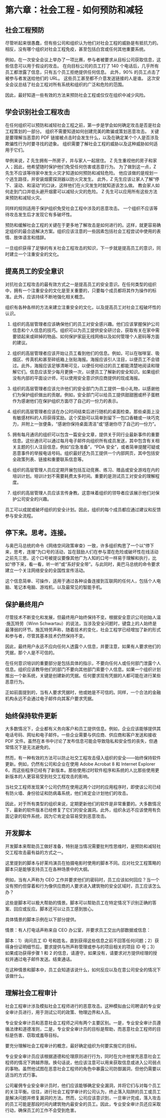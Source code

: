 # 第六章：社会工程 - 如何预防和减轻

## 社会工程预防

尽管听起来很愚蠢，但有些公司和组织认为他们对社会工程的威胁是有抵抗力的。 相反，没有哪个组织对社会工程免疫，甚至包括白宫或任何其他重要系统。

例如，在一次安全会议上举办了一项比赛，参与者被要求从目标公司获取信息，这些信息可以用于假设的攻击。 在向目标公司的员工打了 140 个电话后，几乎所有员工都泄露了信息，只有五个员工拒绝提供任何信息。 此外，90% 的员工点击了被参与者发送给他们的 URL。 这些员工甚至都不介意发送链接的人是谁。 这次安全会议总结了社会工程对所有系统和组织的广泛和危险的范围。

因此，最好知道一些有效的方法来预防社会工程或仅仅在组织中减少风险。

## 学会识别社会工程攻击

在任何组织可以预防和减轻社会工程之前，第一步是学会如何确定攻击是否是社会工程策划的一部分。 组织不需要知道如何创建完美的欺骗或策划恶意攻击。 关键是要理解当恶意的 PDF 链接被点击时会发生什么，以及在确定某个个人是否涉及欺骗性行为时要寻找的迹象。 组织需要了解社会工程的威胁以及这种威胁如何适用于它们。

举例来说，Z 先生拥有一所房子，并与家人一起居住。 Z 先生重视他的房子和家人；因此，他希望随时保护他们免受任何伤害或恶意行为。 为了做到这一点，Z 先生不应该等待家中发生火灾才知道如何预防和减轻危险。 他应该做的是规划一个逃生路径，并安装烟雾探测器以防火灾发生。 此外，Z 先生应该让家人了解“停下、滚动、和滚动”的口诀，这样他们在火灾发生时就知道该怎么做。 教会家人如何走到门口并低头避开烟雾可以减轻火灾的危险。 Z 先生可以应用所有这些方法来预防和减轻火灾。

同样的规则适用于保护组织免受社会工程中涉及的恶意攻击。 一个组织不应该等待攻击发生后才发现它有多破坏性。

预防和缓解社会工程的关键在于更多地了解攻击是如何进行的。这样，就更容易确定组织的最合适解决方案。组织应该注意的一些因素包括社会工程尝试中使用的表情、肢体语言和措辞。

一旦组织获得了足够的有关社会工程攻击的知识，下一步就是提高员工的意识，同时建立一个注重安全的文化。

## 提高员工的安全意识

对抗社会工程攻击的最有效方式之一是提高员工的安全意识。在任何类型的组织中，拥有一个注重安全的文化是至关重要的，只要每个成员都将其作为操作的标准。此外，应该持续不断地强化相关概念。

组织有各种各样的方法来建立注重安全的文化，以及提高员工对社会工程破坏性的认识。

1.  组织的高层管理者应该确保他们的员工对安全感兴趣。他们应该掌握保护公司信息和个人信息的技巧。组织可以为员工提供安全研讨会，获取有关在家中需要锁起来或碎掉的物品、如何保护家庭无线网络以及如何管理个人密码等方面的建议。

1.  组织的高层管理者应该开始让员工看到他们的信息。例如，可以在咖啡室、吸烟区、传真机和甚至碎纸箱上张贴海报。海报应该引人注目，以便员工不会错过。此外，海报应该足够清晰可见，以便任何经过的员工都能清楚地阅读和理解它们。信息应该至少每月更换一次，以便员工了解新的安全知识。如果组织没有内部的平面设计师，可以使用安全意识供应商提供的现成海报。

1.  组织的高层管理者应该允许他们的安全部门为员工提供一些小礼物，以感谢他们为保护组织做出的贡献。例如，安全部门可以给员工提供甜甜圈或杯子蛋糕作为感谢他们在保护组织方面尽了自己的一份力的表示。

1.  组织的高层管理者应该在办公时间结束后进行随机的桌面检查。那些桌面上没有敏感材料的人将获得奖励。这个奖励可以简单到留下一包口香糖或一块巧克力，并附上一张便条，“感谢你保持桌面清洁”或“感谢你尽了自己的一份力”。

1.  拥有每月通讯的组织可以包含一篇安全文章，提供关于同行业最新事件的重要信息。这份通讯可以通过每月电子邮件向组织所有成员发送，其中包含有关相关主题的引人注目信息，例如“应急准备”，“PDA 安全”，或者简单提醒可疑或恶意事件的举报电话号码。组织最好还为员工提供一个内部网页，其中包括安全政策列表、链接和重要联系信息等。

1.  组织的高层管理人员应定期开展包括互动竞赛、练习、赠品或安全游戏在内的培训计划。培训计划不需要耗费太多时间。重要的是测试员工对安全的理解程度。

1.  组织的高层管理人员应该言传身教。这意味着组织的领导者应该展示他们对保护公司安全的兴趣。

员工可以成就或破坏组织的安全计划。因此，组织的每个成员都应通过建议和反馈参与安全流程。

## 停下来。思考。连接。

与奥巴马总统的命令《网络空间政策审查》一致，许多组织构思了一个以“停下来，思考，连接”为口号的活动，旨在鼓励人们在参与潜在危险或破坏性在线活动之前先三思。这个口号被提议要像其他广为人知的口号一样易于理解和执行，比如“停下来，看一看，听一听”或“系好安全带”。与此同时，奥巴马总统的命令要求建立一个关注网络安全的全国性宣传活动。

这个信息简单、可操作，适用于通过各种设备连接到互联网的任何人，包括个人电脑、笔记本电脑、游戏机，以及最常见的智能手机。

## 保护最终用户

尽管技术不断变化和发展，但最终用户始终保持不变。根据安全意识公司创始人温·施瓦特劳（Winn Schwartau）的说法，当涉及安全问题时，键盘上的人始终是最薄弱的环节。施瓦特劳声称，随着技术的变化，社会工程学已经增加了新的形式和参与者，尽管其基本技术仍然保持不变。

因此，最终用户永远不应向任何人透露个人信息，并要注意，如果有人要求他们的凭据，那个人是不可信的。

在任何意识培训的重要部分是包括具体的指示，不要向任何人或任何部门泄露个人信息。组织应该教导他们的部门不要向其他部门索要个人信息。如果一个组织计划推出一个新系统，关键是创建新的凭据。任何要求现有凭据的人都可能在进行某些恶意行为。

正如前面提到的，当有人要求凭据时，他或她是不可信的。同样，一个合法的金融机构永远不会通过电子邮件向其客户要求凭据。

## 始终保持软件更新

大多数情况下，企业都有义务向客户和员工提供信息。例如，企业应该能够提供其电话号码、网址和电子邮件。一些企业需要与供应商、供应商和客户发送和接收 PDF 文件。虽然在本书中讨论了发布信息可能会导致隐私和安全性的丧失，但通常情况下是无法避免的。

然而，有一种有效的方法可以防止社交工程攻击侵入组织的安全——始终保持软件更新。例如，仍然有公司和企业在使用 Adobe Acrobat 8 和 Internet Explorer 6，而这些程序已经有了新版本。那些使用过时软件程序和系统的人比那些使用更新版本的人更容易受到社交工程攻击的影响。

当社交工程师发现某个公司仍然在使用这两个过时的应用程序时，即使该公司已经有防火墙、身份验证和防病毒系统，他们肯定会计划他们的攻击。

因此，对于所有类型的组织来说，定期更新他们的软件是非常重要的。大多数情况下，最新的软件版本已经修复了它们的安全漏洞。此外，组织永远不应该使用有负面记录的软件系统，因为它肯定会容易受到恶意攻击。

## 开发脚本

开发脚本来帮助员工做好准备，特别是当情况需要批判性思维时，是预防和减轻社交工程攻击最有益的方式之一。

这里提到的脚本与好莱坞演员在拍摄电影时使用的脚本不同。应对社交工程策略的脚本只是能够支持员工在各种场景中的大纲。

例如，当有人声称为 CEO 工作并要求他们的密码时，员工应该如何回应？当一个没有预约但穿着和行为像供应商的人要求进入建筑物的安全区域时，员工应该怎么办？

这些是脚本可以极大帮助的情景。脚本可以帮助员工在特定情况下识别正确的答案、回应或反应。脚本还可以让员工感到放心。

具体情景的脚本示例在以下部分提供。

情景：有人打电话声称来自 CEO 办公室，并要求员工交出内部数据或信息：

脚本：1）询问员工 ID 号和姓名，直到获得这些信息之前不回答任何问题；2）获得身份证明细节后，要求提供与所声称管理或参与的项目相关的项目 ID 号；3）如果成功获得步骤 1 和 2 的信息，请遵守。如果没有，请要求对方提供经理的授权并通过电子邮件发送。结束通话。

在这种情景和脚本中，员工会知道该说什么，如何反应以及在意公司安全的情况下该做什么。

## 理解社会工程审计

社会工程审计涉及模拟社会工程师进行的恶意攻击。这种模拟由公司聘请的专业安全审计员进行，用于测试公司的政策、物理边界和人员。

专业安全审计员和恶意社会工程师之间有两个主要区别。一是，专业安全审计员遵循法律和道德准则，二是，专业安全审计员的目标是帮助，而恶意社会工程师的目标是伤害、窃取或羞辱目标。

要充分理解社会工程审计的概念，最好确定组织为何要实施它的目标。

专业安全审计员应该根据道德和伦理原则进行行为，同时在允许他冒充恶意社会工程师的情况下跨越界限。换句话说，他应该注意可以用来获取信息或进入公司弱点的事物。虽然他试图在恶意社会工程师的角色中暴露公司防御漏洞，但他仍需要以适当的方式行事。

公司雇佣专业安全审计员时，他们应该能够确定安全漏洞，并将它们与对每个员工的关注平衡。往往，进行社会工程学审计的公司认为，终止落入陷阱的员工或员工是解决问题并修复漏洞的方法。然而，公司应该意识到，一旦审计完成，落入攻击的员工可能是那段时间内建筑物内最安全的员工。因此，专业安全审计员还应采取行动，确保员工的工作不会受到危害。
